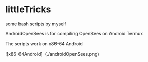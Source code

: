 # littleTricks
some bash scripts by myself

AndroidOpenSees is for compiling OpenSees on Android Termux

The scripts work on x86-64 Android

![x86-64Android]（./androidOpenSees.png)

